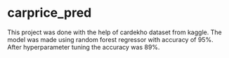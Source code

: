 # carprice_pred
This project was done with the help of cardekho dataset from kaggle. The model was made using random forest regressor with accuracy of 95%. After hyperparameter tuning the accuracy was 89%.
